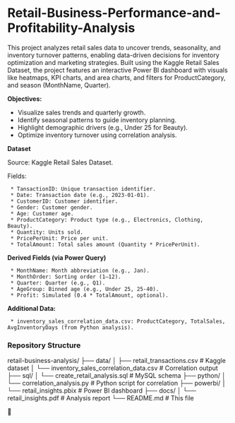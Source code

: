 # Retail-Business-Performance-and-Profitability-Analysis

This project analyzes retail sales data to uncover trends, seasonality, and inventory turnover patterns, enabling data-driven decisions for inventory optimization and marketing strategies. Built using the Kaggle Retail Sales Dataset, the project features an interactive Power BI dashboard with visuals like heatmaps, KPI charts, and area charts, and filters for ProductCategory, and season (MonthName, Quarter).

**Objectives:**

* Visualize sales trends and quarterly growth.
* Identify seasonal patterns to guide inventory planning.
* Highlight demographic drivers (e.g., Under 25 for Beauty).
* Optimize inventory turnover using correlation analysis.

**Dataset**

Source: Kaggle Retail Sales Dataset.

Fields:

     * TansactionID: Unique transaction identifier.
     * Date: Transaction date (e.g., 2023-01-01).
     * CustomerID: Customer identifier.
     * Gender: Customer gender.
     * Age: Customer age.
     * ProductCategory: Product type (e.g., Electronics, Clothing, Beauty).
     * Quantity: Units sold.
     * PricePerUnit: Price per unit.
     * TotalAmount: Total sales amount (Quantity * PricePerUnit).

**Derived Fields (via Power Query)**

     * MonthName: Month abbreviation (e.g., Jan).
     * MonthOrder: Sorting order (1–12).
     * Quarter: Quarter (e.g., Q1).
     * AgeGroup: Binned age (e.g., Under 25, 25-40).
     * Profit: Simulated (0.4 * TotalAmount, optional).

**Additional Data:**

     * inventory_sales_correlation_data.csv: ProductCategory, TotalSales, AvgInventoryDays (from Python analysis).

### Repository Structure

retail-business-analysis/
├── data/
│   ├── retail_transactions.csv           # Kaggle dataset
│   └── inventory_sales_correlation_data.csv  # Correlation output
├── sql/
│   └── create_retail_analysis.sql        # MySQL schema 
├── python/
│   └── correlation_analysis.py           # Python script for correlation
├── powerbi/
│   └── retail_insights.pbix             # Power BI dashboard
├── docs/
│   └── retail_insights.pdf              # Analysis report
└── README.md                            # This file


	






